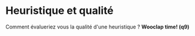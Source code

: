 # Heuristique et qualité

Comment évalueriez vous la qualité d'une heuristique ? **Wooclap time! (q9)**
